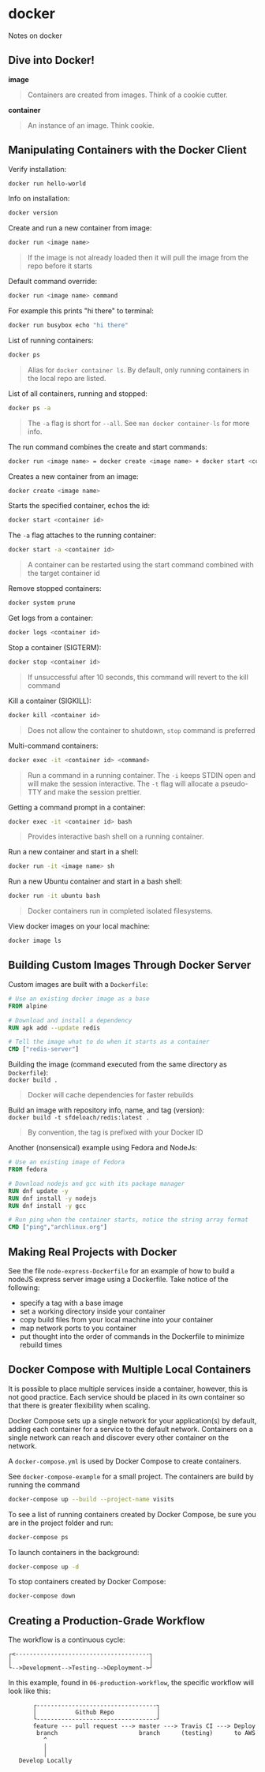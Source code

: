 # docker
Notes on docker

## Dive into Docker!
**image**
> Containers are created from images. Think of a cookie cutter.

**container**
> An instance of an image. Think cookie.

## Manipulating Containers with the Docker Client

Verify installation:  
```bash
docker run hello-world
```

Info on installation:  
```bash
docker version
```

Create and run a new container from image:  
```bash
docker run <image name>
```
> If the image is not already loaded then it will pull the image from the repo before it starts

Default command override:  
```bash
docker run <image name> command
```

For example this prints "hi there" to terminal:  
```bash
docker run busybox echo "hi there" 
```

List of running containers:  
```bash
docker ps
```
> Alias for `docker container ls`. By default, only running containers in the local repo are listed.

List of all containers, running and stopped:  
```bash
docker ps -a
```
> The `-a` flag is short for `--all`. See `man docker container-ls` for more info.

The run command combines the create and start commands:  
```bash
docker run <image name> = docker create <image name> + docker start <container id>
```

Creates a new container from an image:  
```bash
docker create <image name>
```

Starts the specified container, echos the id:  
```bash
docker start <container id>
```

The `-a` flag attaches to the running container:  
```bash
docker start -a <container id>
```
> A container can be restarted using the start command combined with the target container id  

Remove stopped containers:  
```bash
docker system prune
```

Get logs from a container:  
```bash
docker logs <container id>
```

Stop a container (SIGTERM):  
```bash
docker stop <container id>
```
> If unsuccessful after 10 seconds, this command will revert to the kill command

Kill a container (SIGKILL):  
```bash
docker kill <container id>
```
> Does not allow the container to shutdown, `stop` command is preferred

Multi-command containers:  
```bash
docker exec -it <container id> <command>
```
> Run a command in a running container. The `-i` keeps STDIN open and will make the session
interactive. The `-t` flag will allocate a pseudo-TTY and make the session prettier.  

Getting a command prompt in a container:  
```bash
docker exec -it <container id> bash
```
> Provides interactive bash shell on a running container.

Run a new container and start in a shell:  
```bash
docker run -it <image name> sh
```

Run a new Ubuntu container and start in a bash shell:  
```bash
docker run -it ubuntu bash
```
> Docker containers run in completed isolated filesystems.

View docker images on your local machine:  
```bash
docker image ls
```

## Building Custom Images Through Docker Server

Custom images are built with a `Dockerfile`:  

```Dockerfile
# Use an existing docker image as a base
FROM alpine

# Download and install a dependency
RUN apk add --update redis

# Tell the image what to do when it starts as a container
CMD ["redis-server"]
```

Building the image (command executed from the same directory as `Dockerfile`):  
`docker build .`  
> Docker will cache dependencies for faster rebuilds

Build an image with repository info, name, and tag (version):  
`docker build -t sfdeloach/redis:latest .`  
> By convention, the tag is prefixed with your Docker ID

Another (nonsensical) example using Fedora and NodeJs:  

```Dockerfile
# Use an existing image of Fedora
FROM fedora

# Download nodejs and gcc with its package manager
RUN dnf update -y
RUN dnf install -y nodejs
RUN dnf install -y gcc

# Run ping when the container starts, notice the string array format
CMD ["ping","archlinux.org"]
```
## Making Real Projects with Docker

See the file `node-express-Dockerfile` for an example of how to build a nodeJS express server image
using a Dockerfile. Take notice of the following:

- specify a tag with a base image
- set a working directory inside your container
- copy build files from your local machine into your container
- map network ports to you container
- put thought into the order of commands in the Dockerfile to minimize rebuild times

## Docker Compose with Multiple Local Containers

It is possible to place multiple services inside a container, however, this is not good practice.
Each service should be placed in its own container so that there is greater flexibility when
scaling.

Docker Compose sets up a single network for your application(s) by default, adding each container 
for a service to the default network. Containers on a single network can reach and discover every
other container on the network.

A `docker-compose.yml` is used by Docker Compose to create containers.

See `docker-compose-example` for a small project. The containers are build by running the command
```bash
docker-compose up --build --project-name visits
```

To see a list of running containers created by Docker Compose, be sure you are in the project
folder and run:
```bash
docker-compose ps
```

To launch containers in the background:
```bash
docker-compose up -d
```

To stop containers created by Docker Compose:
```bash
docker-compose down
```

## Creating a Production-Grade Workflow

The workflow is a continuous cycle:
```
┌<--------------------------------------┐
│                                       │
└-->Development-->Testing-->Deployment->┘
```

In this example, found in `06-production-workflow`, the specific workflow will look like this:
```
       ┌----------------------------------┐
       │           Github Repo            │
       └----------------------------------┘
       feature --- pull request ---> master ---> Travis CI ---> Deploy
        branch                       branch      (testing)      to AWS
          ^
          │
          │
   Develop Locally
```

